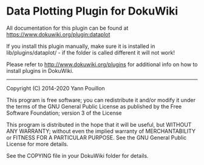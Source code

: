 Data Plotting Plugin for DokuWiki
=================================

All documentation for this plugin can be found at
https://www.dokuwiki.org/plugin:dataplot

If you install this plugin manually, make sure it is installed in
lib/plugins/dataplot/ - if the folder is called different it
will not work!

Please refer to http://www.dokuwiki.org/plugins for additional info
on how to install plugins in DokuWiki.

----
Copyright (C) 2014-2020 Yann Pouillon

This program is free software; you can redistribute it and/or modify
it under the terms of the GNU General Public License as published by
the Free Software Foundation; version 3 of the License

This program is distributed in the hope that it will be useful,
but WITHOUT ANY WARRANTY; without even the implied warranty of
MERCHANTABILITY or FITNESS FOR A PARTICULAR PURPOSE.  See the
GNU General Public License for more details.

See the COPYING file in your DokuWiki folder for details.
